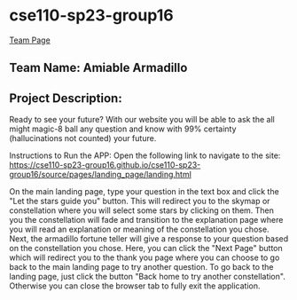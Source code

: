 # cse110-sp23-group16

[Team Page](./admin/team.md)

## Team Name: Amiable Armadillo

## Project Description:

Ready to see your future? With our website you will be able to ask the all might magic-8 ball any question and know with 99% certainty (hallucinations not counted) your future.

Instructions to Run the APP:
Open the following link to navigate to the site:
https://cse110-sp23-group16.github.io/cse110-sp23-group16/source/pages/landing_page/landing.html

On the main landing page, type your question in the text box and click the "Let the stars guide you" button. This will redirect you to the skymap or constellation where you will select some stars by clicking on them. Then you the constellation will fade and transition to the explanation page where you will read an explanation or meaning of the constellation you chose. Next, the armadillo fortune teller will give a response to your question based on the constellation you chose. Here, you can click the "Next Page" button which will redirect you to the thank you page where you can choose to go back to the main landing page to try another question. To go back to the landing page, just click the button "Back home to try another constellation". Otherwise you can close the browser tab to fully exit the application.

